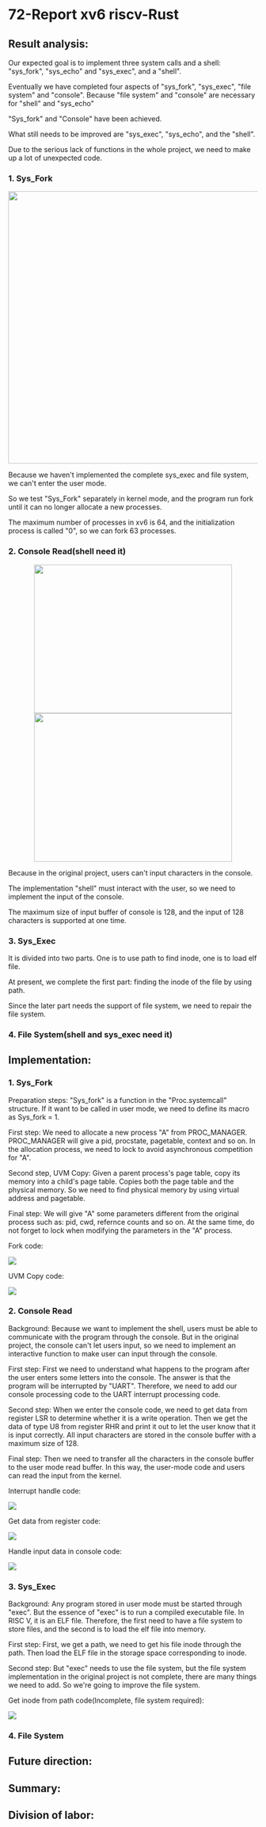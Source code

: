 # 72-Report xv6 riscv-Rust
## Result analysis:
Our expected goal is to implement three system calls and a shell: "sys_fork", "sys_echo" and "sys_exec", and a "shell".

Eventually we have completed four aspects of "sys_fork", "sys_exec", "file system" and "console". Because "file system" and "console" are necessary for "shell" and "sys_echo"

"Sys_fork" and "Console" have been achieved. 

What still needs to be improved are "sys_exec", "sys_echo", and the "shell".

Due to the serious lack of functions in the whole project, we need to make up a lot of unexpected code.

### 1. Sys_Fork
<!-- ![](./images/fork.png) -->
<img src="./images/fork.png"  height="550" width="550">

Because we haven't implemented the complete sys_exec and file system, we can't enter the user mode.

So we test "Sys_Fork" separately in kernel mode, and the program run fork until it can no longer allocate a new processes.

The maximum number of processes in xv6 is 64, and the initialization process is called "0", so we can fork 63 processes.

### 2. Console Read(shell need it)
<div align="center">
<img src="./images/console1.png"  height="300" width="400">
<img src="./images/console2.png"  height="300" width="400">
</div>

Because in the original project, users can't input characters in the console.

The implementation "shell" must interact with the user, so we need to implement the input of the console.

The maximum size of input buffer of console is 128, and the input of 128 characters is supported at one time.


### 3. Sys_Exec

It is divided into two parts. One is to use path to find inode, one is to load elf file.

At present, we complete the first part: finding the inode of the file by using path.

Since the later part needs the support of file system, we need to repair the file system.

### 4. File System(shell and sys_exec need it)


## Implementation:
### 1. Sys_Fork

Preparation steps: "Sys_fork" is a function in the "Proc.systemcall" structure. If it want to be called in user mode, we need to define its macro as Sys_fork = 1.

First step: We need to allocate a new process "A" from PROC_MANAGER. PROC_MANAGER will give a pid, procstate, pagetable, context and so on. In the allocation process, we need to lock to avoid asynchronous competition for "A".

Second step, UVM Copy: Given a parent process's page table, copy its memory into a child's page table. Copies both the page table and the physical memory. So we need to find physical memory by using virtual address and pagetable.

Final step: We will give "A" some parameters different from the original process such as: pid, cwd, refernce counts and so on. At the same time, do not forget to lock when modifying the parameters in the "A" process.

Fork code:

![](./images/fork_code.png)

UVM Copy code:

![](./images/uvm_code.png)

### 2. Console Read

Background: Because we want to implement the shell, users must be able to communicate with the program through the console. But in the original project, the console can't let users input, so we need to implement an interactive function to make user can input through the console.

First step: First we need to understand what happens to the program after the user enters some letters into the console. The answer is that the program will be interrupted by "UART". Therefore, we need to add our console processing code to the UART interrupt processing code.

Second step: When we enter the console code, we need to get data from register LSR to determine whether it is a write operation. Then we get the data of type U8 from register RHR and print it out to let the user know that it is input correctly. All input characters are stored in the console buffer with a maximum size of 128.

Final step: Then we need to transfer all the characters in the console buffer to the user mode read buffer. In this way, the user-mode code and users can read the input from the kernel.

Interrupt handle code:

![](./images/trap.png)

Get data from register code:

![](./images/register.png)

Handle input data in console code:

![](./images/console.png)

### 3. Sys_Exec

Background: Any program stored in user mode must be started through "exec". But the essence of "exec" is to run a compiled executable file. In RISC V, it is an ELF file. Therefore, the first need to have a file system to store files, and the second is to load the elf file into memory.

First step: First, we get a path, we need to get his file inode through the path. Then load the ELF file in the storage space corresponding to inode.

Second step: But "exec" needs to use the file system, but the file system implementation in the original project is not complete, there are many things we need to add. So we're going to improve the file system.

Get inode from path code(Incomplete, file system required):

![](./images/inode.png)

### 4. File System
## Future direction:
## Summary:
## Division of labor:
